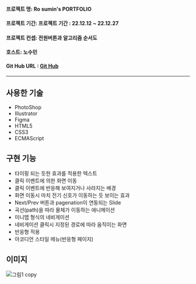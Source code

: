 #### 프로젝트 명: Ro sumin's PORTFOLIO
#### 프로젝트 기간: 프로젝트 기간 : 22.12.12 ~ 22.12.27
#### 프로젝트 컨셉: 전원버튼과 알고리즘 순서도
#### 호스트: 노수민
#### Git Hub URL : [Git Hub](https://github.com/ujou173)
-----------------------
## 사용한 기술
+ PhotoShop
+ Illustrator
+ Figma
+ HTML5
+ CSS3
+ ECMAScript

## 구현 기능
+ 타이핑 되는 듯한 효과를 적용한 텍스트
+ 클릭 이벤트에 의한 화면 이동
+ 클릭 이벤트에 반응해 보여지거나 사라지는 배경
+ 화면 이동시 마치 전기 신호가 이동하는 듯 보이는 효과
+ Next/Prev 버튼과 pagenation이 연동되는 Slide
+ 곡선(path)을 따라 물체가 이동하는 애니메이션
+ 미니맵 형식의 네비게이션
+ 네비게이션 클릭시 지정된 경로에 따라 움직이는 화면
+ 반응형 적용
+ 아코디언 스타일 메뉴(반응형 페이지)

## 이미지

![그림1 copy](https://user-images.githubusercontent.com/117888227/209626017-74f5bc96-cbbf-40e6-ada4-0483adac0016.png)

